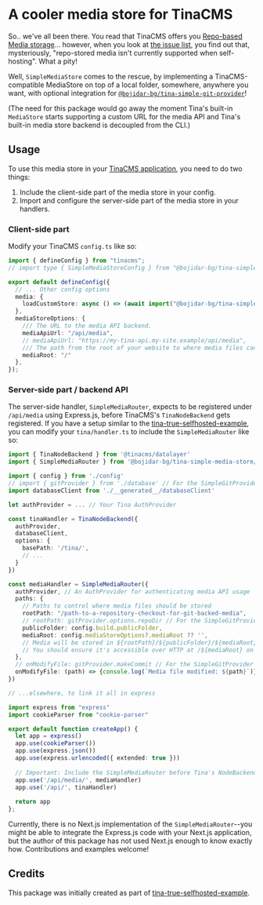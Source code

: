# A cooler media store for TinaCMS

So.. we've all been there. You read that TinaCMS offers you [Repo-based Media storage](https://tina.io/docs/reference/media/repo-based)... however, when you look at [the issue list](https://github.com/tinacms/tinacms/issues/4486), you find out that, mysteriously, "repo-stored media isn't currently supported when self-hosting". What a pity!

Well, `SimpleMediaStore` comes to the rescue, by implementing a TinaCMS-compatible MediaStore on top of a local folder, somewhere, anywhere you want, with optional integration for [`@bojidar-bg/tina-simple-git-provider`](https://www.npmjs.com/package/@bojidar-bg/tina-simple-git-provider)!

(The need for this package would go away the moment Tina's built-in `MediaStore` starts supporting a custom URL for the media API and Tina's built-in media store backend is decoupled from the CLI.)

## Usage

To use this media store in your [TinaCMS application](https://tina.io/docs/reference/), you need to do two things:
1. Include the client-side part of the media store in your config.
2. Import and configure the server-side part of the media store in your handlers.

### Client-side part

Modify your TinaCMS `config.ts` like so:

```ts
import { defineConfig } from "tinacms";
// import type { SimpleMediaStoreConfig } from "@bojidar-bg/tina-simple-media-store";

export default defineConfig({
  // ... Other config options
  media: {
    loadCustomStore: async () => (await import("@bojidar-bg/tina-simple-media-store")).SimpleMediaStore,    
  },
  mediaStoreOptions: {
    /// The URL to the media API backend.
    mediaApiUrl: "/api/media",
    // mediaApiUrl: "https://my-tina-api.my-site.example/api/media",
    /// The path from the root of your website to where media files can be found
    mediaRoot: "/"
  },
});
```

### Server-side part / backend API

The server-side handler, `SimpleMediaRouter`, expects to be registered under `/api/media` using Express.js, before TinaCMS's `TinaNodeBackend` gets registered.
If you have a setup similar to the [tina-true-selfhosted-example](https://github.com/bojidar-bg/tina-true-selfhosted-example), you can modify your `tina/handler.ts` to include the `SimpleMediaRouter` like so:

```ts
import { TinaNodeBackend } from '@tinacms/datalayer'
import { SimpleMediaRouter } from '@bojidar-bg/tina-simple-media-store/express'

import { config } from './config'
// import { gitProvider } from './database' // For the SimpleGitProvider integration
import databaseClient from './__generated__/databaseClient'

let authProvider = ... // Your Tina AuthProvider

const tinaHandler = TinaNodeBackend({
  authProvider,
  databaseClient,
  options: {
    basePath: '/tina/',
    // ...
  }
})

const mediaHandler = SimpleMediaRouter({
  authProvider, // An AuthProvider for authenticating media API usage
  paths: {
    // Paths to control where media files should be stored
    rootPath: "/path-to-a-repository-checkout-for-git-backed-media",
    // rootPath: gitProvider.options.repoDir // For the SimpleGitProvider integration
    publicFolder: config.build.publicFolder,
    mediaRoot: config.mediaStoreOptions?.mediaRoot ?? '',
    // Media will be stored in ${rootPath}/${publicFolder}/${mediaRoot}
    // You should ensure it's accessible over HTTP at /${mediaRoot} on your website
  },
  // onModifyFile: gitProvider.makeCommit // For the SimpleGitProvider integration
  onModifyFile: (path) => {console.log(`Media file modified: ${path}`)},
})

// ...elsewhere, to link it all in express

import express from "express"
import cookieParser from "cookie-parser"

export default function createApp() {
  let app = express()
  app.use(cookieParser())
  app.use(express.json())
  app.use(express.urlencoded({ extended: true }))
  
  // Important: Include the SimpleMediaRouter before Tina's NodeBackend
  app.use('/api/media/', mediaHandler)
  app.use('/api/', tinaHandler)
  
  return app
};
```

Currently, there is no Next.js implementation of the `SimpleMediaRouter`--you might be able to integrate the Express.js code with your Next.js application, but the author of this package has not used Next.js enough to know exactly how. Contributions and examples welcome!

## Credits

This package was initially created as part of [tina-true-selfhosted-example](https://github.com/bojidar-bg/tina-true-selfhosted-example).
